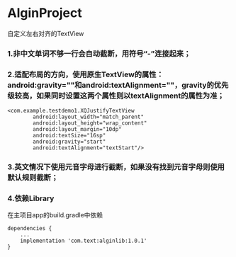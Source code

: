 # AlginProject
自定义左右对齐的TextView

### 1.非中文单词不够一行会自动截断，用符号“-”连接起来；

### 2.适配布局的方向，使用原生TextView的属性：android:gravity=""和android:textAlignment=""，gravity的优先级较高，如果同时设置这两个属性则以textAlignment的属性为准；
```
<com.example.testdemo1.XQJustifyTextView
        android:layout_width="match_parent"
        android:layout_height="wrap_content"
        android:layout_margin="10dp"
        android:textSize="16sp"
        android:gravity="start"
        android:textAlignment="textStart"/>
```

### 3.英文情况下使用元音字母进行截断，如果没有找到元音字母则使用默认规则截断；

### 4.依赖Library
在主项目app的build.gradle中依赖
```
dependencies {
    ...
    implementation 'com.text:alginlib:1.0.1'
}
```
